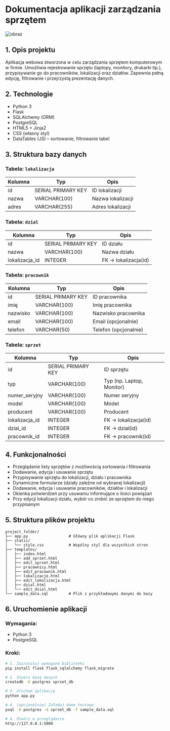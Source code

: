 # Dokumentacja aplikacji zarządzania sprzętem

![obraz](https://github.com/user-attachments/assets/f19933af-48c3-4fc0-ba94-1f225738811c)

## 1. Opis projektu
Aplikacja webowa stworzona w celu zarządzania sprzętem komputerowym w firmie. Umożliwia rejestrowanie sprzętu (laptopy, monitory, drukarki itp.), przypisywanie go do pracowników, lokalizacji oraz działów. Zapewnia pełną edycję, filtrowanie i przejrzystą prezentację danych.

## 2. Technologie
- Python 3
- Flask
- SQLAlchemy (ORM)
- PostgreSQL
- HTML5 + Jinja2
- CSS (własny styl)
- DataTables (JS) – sortowanie, filtrowanie tabel

## 3. Struktura bazy danych

### Tabela: `lokalizacja`
| Kolumna | Typ            | Opis                         |
|---------|----------------|------------------------------|
| id      | SERIAL PRIMARY KEY | ID lokalizacji             |
| nazwa   | VARCHAR(100)   | Nazwa lokalizacji            |
| adres   | VARCHAR(255)   | Adres lokalizacji            |

### Tabela: `dzial`
| Kolumna        | Typ          | Opis                          |
|----------------|--------------|-------------------------------|
| id             | SERIAL PRIMARY KEY | ID działu               |
| nazwa          | VARCHAR(100) | Nazwa działu                 |
| lokalizacja_id | INTEGER      | FK -> lokalizacja(id)         |

### Tabela: `pracownik`
| Kolumna  | Typ           | Opis                         |
|----------|---------------|------------------------------|
| id       | SERIAL PRIMARY KEY | ID pracownika            |
| imię     | VARCHAR(100)  | Imię pracownika               |
| nazwisko | VARCHAR(100)  | Nazwisko pracownika           |
| email    | VARCHAR(100)  | Email (opcjonalnie)           |
| telefon  | VARCHAR(50)   | Telefon (opcjonalnie)         |

### Tabela: `sprzet`
| Kolumna        | Typ           | Opis                          |
|----------------|---------------|-------------------------------|
| id             | SERIAL PRIMARY KEY | ID sprzętu              |
| typ            | VARCHAR(100)  | Typ (np. Laptop, Monitor)     |
| numer_seryjny  | VARCHAR(100)  | Numer seryjny                 |
| model          | VARCHAR(100)  | Model                         |
| producent      | VARCHAR(100)  | Producent                     |
| lokalizacja_id | INTEGER       | FK -> lokalizacja(id)         |
| dzial_id       | INTEGER       | FK -> dzial(id)               |
| pracownik_id   | INTEGER       | FK -> pracownik(id)           |

## 4. Funkcjonalności
- Przeglądanie listy sprzętów z możliwością sortowania i filtrowania
- Dodawanie, edycja i usuwanie sprzętu
- Przypisywanie sprzętu do lokalizacji, działu i pracownika
- Dynamiczne formularze (działy zależne od wybranej lokalizacji)
- Dodawanie, edycja i usuwanie pracowników, działów i lokalizacji
- Okienka potwierdzeń przy usuwaniu informujące o ilości powiązań
- Przy edycji lokalizacji działu, wybór co zrobić ze sprzętem do niego przypisanym

## 5. Struktura plików projektu

```
project_folder/
├── app.py                  # Główny plik aplikacji Flask
├── static/
│   └── style.css           # Wspólny styl dla wszystkich stron
├── templates/
│   ├── index.html
│   ├── add_sprzet.html
│   ├── edit_sprzet.html
│   ├── pracownicy.html
│   ├── edit_pracownik.html
│   ├── lokalizacje.html
│   ├── edit_lokalizacja.html
│   ├── dzial.html
│   └── edit_dzial.html
└── sample_data.sql         # Plik z przykładowymi danymi do bazy
```

## 6. Uruchomienie aplikacji

### Wymagania:
- Python 3
- PostgreSQL

### Kroki:
```bash
# 1. Zainstaluj wymagane biblioteki
pip install flask flask_sqlalchemy flask_migrate

# 2. Stwórz bazę danych
createdb -U postgres sprzet_db

# 3. Uruchom aplikację
python app.py

# 4. (opcjonalnie) Załaduj dane testowe
psql -U postgres -d sprzet_db -f sample_data.sql

# 4. Otwórz w przeglądarce
http://127.0.0.1:5000
```


